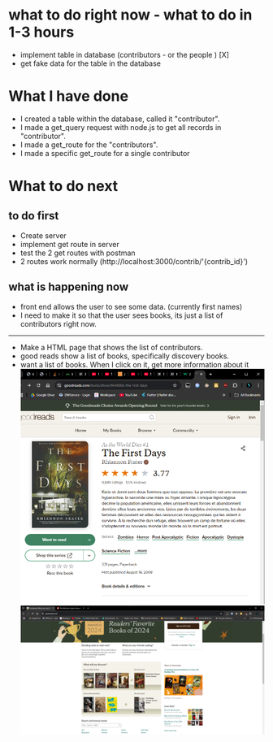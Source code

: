 # what to do right now - what to do in 1-3 hours

- implement table in database (contributors - or the people ) [X]
- get fake data for the table in the database 


# What I have done
- I created a table within the database, called it "contributor".
- I made a get_query request with node.js to get all records in "contributor".
- I made a get_route for the "contributors".
- I made a specific get_route for a single contributor

# What to do next
## to do first
- Create server
- implement get route in server
- test the 2 get routes with postman
- 2 routes work normally (http://localhost:3000/contrib/'{contrib_id}')

## what is happening now

- front end allows the user to see some data. (currently first names)
- I need to make it so that the user sees books, its just a list of contributors right now.

----
- Make a HTML page that shows the list of contributors.
- good reads show a list of books, specifically discovery books.
- want a list of books. When I click on it, get more information about it
![alt text](image-1.png)
![alt text](image.png)